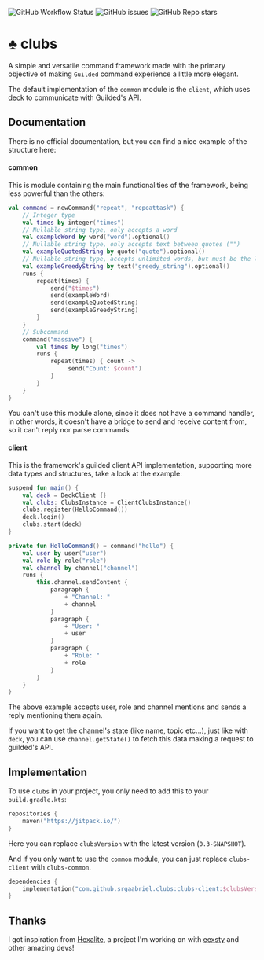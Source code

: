 ![GitHub Workflow Status](https://img.shields.io/github/workflow/status/SrGaabriel/clubs/Build)
![GitHub issues](https://img.shields.io/github/issues/SrGaabriel/clubs)
![GitHub Repo stars](https://img.shields.io/github/stars/SrGaabriel/clubs)

# ♣️ clubs

A simple and versatile command framework made with the primary objective of making `Guilded` command experience a little more elegant.

The default implementation of the `common` module is the `client`, which uses [deck](https://github.com/SrGaabriel/deck) to communicate with Guilded's API.

## Documentation

There is no official documentation, but you can find a nice example of the structure here:

#### common

This is module containing the main functionalities of the framework, being less powerful than the others:

```kotlin
val command = newCommand("repeat", "repeattask") {
    // Integer type
    val times by integer("times")
    // Nullable string type, only accepts a word
    val exampleWord by word("word").optional()
    // Nullable string type, only accepts text between quotes ("")
    val exampleQuotedString by quote("quote").optional()
    // Nullable string type, accepts unlimited words, but must be the last argument
    val exampleGreedyString by text("greedy_string").optional()
    runs {
        repeat(times) {
            send("$times")
            send(exampleWord)
            send(exampleQuotedString)
            send(exampleGreedyString)
        }
    }
    // Subcommand
    command("massive") {
        val times by long("times")
        runs {
            repeat(times) { count ->
                 send("Count: $count")
            }
        }
    }
}
```

You can't use this module alone, since it does not have a command handler, in other words, it doesn't have a bridge to send and receive content from, so it can't reply nor parse commands.

#### client

This is the framework's guilded client API implementation, supporting more data types and structures, take a look at the example:

```kotlin
suspend fun main() {
    val deck = DeckClient {}
    val clubs: ClubsInstance = ClientClubsInstance()
    clubs.register(HelloCommand())
    deck.login()
    clubs.start(deck)
}

private fun HelloCommand() = command("hello") {
    val user by user("user")
    val role by role("role")
    val channel by channel("channel")
    runs {
        this.channel.sendContent {
            paragraph {
                + "Channel: "
                + channel
            }
            paragraph {
                + "User: "
                + user
            }
            paragraph {
                + "Role: "
                + role
            }
        }
    }
}
```

The above example accepts user, role and channel mentions and sends a reply mentioning them again.

If you want to get the channel's state (like name, topic etc...), just like with `deck`, you can use `channel.getState()` to fetch this data making a request to guilded's API.

## Implementation

To use `clubs` in your project, you only need to add this to your `build.gradle.kts`:

```kotlin
repositories {
    maven("https://jitpack.io/")
}
```

Here you can replace `clubsVersion` with the latest version (`0.3-SNAPSHOT`).

And if you only want to use the `common` module, you can just replace `clubs-client` with `clubs-common`.

```kotlin
dependencies {
    implementation("com.github.srgaabriel.clubs:clubs-client:$clubsVersion")
}
```

## Thanks

I got inspiration from [Hexalite](https://github.com/HexaliteNetwork/java-edition-network), a project I'm working on with [eexsty](https://github.com/eexsty/) and other amazing devs!